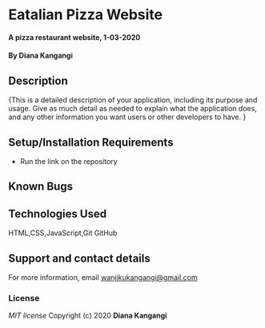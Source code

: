 # Eatalian Pizza Website
#### A pizza restaurant website, 1-03-2020
#### By **Diana Kangangi**
## Description
{This is a detailed description of your application, including its purpose and usage.  Give as much detail as needed to explain what the application does, and any other information you want users or other developers to have. }
## Setup/Installation Requirements
* Run the link on the repository
## Known Bugs
## Technologies Used
HTML,CSS,JavaScript,Git GitHub
## Support and contact details
For more information, email wanjikukangangi@gmail.com
### License
*MIT license*
Copyright (c) 2020 **Diana Kangangi**

